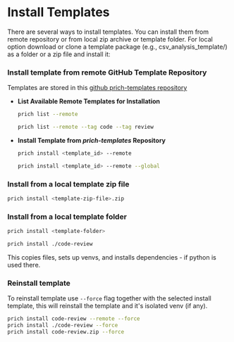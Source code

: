 # Install Templates

There are several ways to install templates. You can install them from remote repository or from local zip archive or template folder.
For local option download or clone a template package (e.g., csv_analysis_template/) as a folder or a zip file and install it:

### Install template from remote GitHub Template Repository
Templates are stored in this [github prich-templates repository](https://www.github.com/oleks-dev/prich-templates)

- **List Available Remote Templates for Installation**

    ```bash
    prich list --remote
    ```

    ```bash
    prich list --remote --tag code --tag review
    ```

- **Install Template from *prich-templates* Repository**

    ```bash
    prich install <template_id> --remote
    ```

    ```bash
    prich install <template_id> --remote --global
    ```


### Install from a local template zip file
```bash
prich install <template-zip-file>.zip
```

### Install from a local template folder
```bash
prich install <template-folder>
```

```bash
prich install ./code-review
```

This copies files, sets up venvs, and installs dependencies - if python is used there.

### Reinstall template
To reinstall template use `--force` flag together with the selected install template, this will reinstall the template and it's isolated venv (if any).

```bash
prich install code-review --remote --force
prich install ./code-review --force
prich install code-review.zip --force
```
